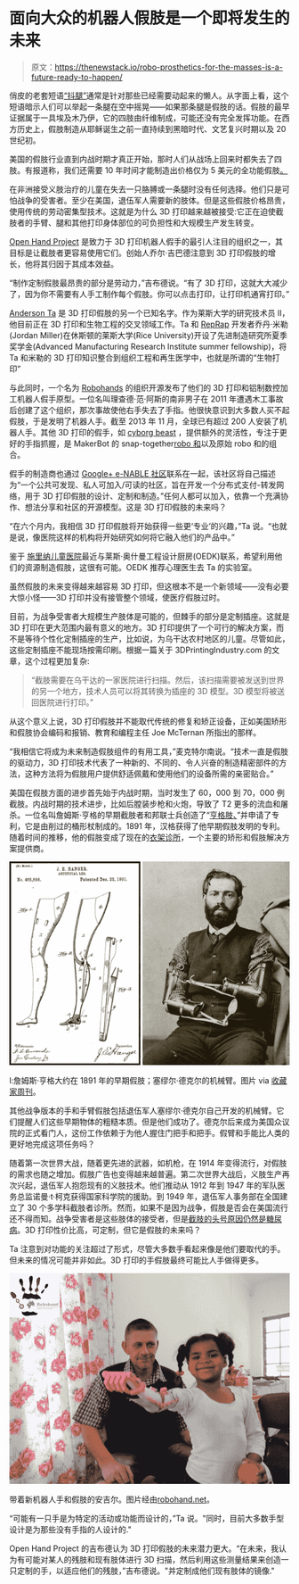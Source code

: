 # 面向大众的机器人假肢是一个即将发生的未来

> 原文：<https://thenewstack.io/robo-prosthetics-for-the-masses-is-a-future-ready-to-happen/>

俏皮的老套短语[“抖腿”](https://myfavoritecliche.blogspot.com/2009_01_01_archive.html)通常是针对那些已经需要动起来的懒人。从字面上看，这个短语暗示人们可以举起一条腿在空中摇晃——如果那条腿是假肢的话。假肢的最早证据属于一具埃及木乃伊，它的四肢由纤维制成，可能还没有完全发挥功能。在西方历史上，假肢制造从耶稣诞生之前一直持续到黑暗时代、文艺复兴时期以及 20 世纪初。

美国的假肢行业直到内战时期才真正开始，那时人们从战场上回来时都失去了四肢。有报道称，我们还需要 10 年时间才能制造出价格仅为 5 美元的全功能假肢[。](http://www.npr.org/2014/03/13/289836980/with-3-d-printing-affordable-prosthetics-are-in-reach)

在非洲接受义肢治疗的儿童在失去一只胳膊或一条腿时没有任何选择。他们只是可怕战争的受害者。至少在美国，退伍军人需要新的肢体。但是这些假肢价格昂贵，使用传统的劳动密集型技术。这就是为什么 3D 打印越来越被接受:它正在迫使截肢者的手臂、腿和其他打印身体部位的可负担性和大规模生产发生转变。

[Open Hand Project](http://www.openhandproject.org/about.php) 是致力于 3D 打印机器人假手的最引人注目的组织之一，其目标是让截肢者更容易使用它们。创始人乔尔·吉巴德注意到 3D 打印假肢的增长，他将其归因于其成本效益。

“制作定制假肢最昂贵的部分是劳动力，”吉布德说。“有了 3D 打印，这就大大减少了，因为你不需要有人手工制作每个假肢。你可以点击打印，让打印机通宵打印。”

[Anderson Ta](https://plus.google.com/+AndersonTa/posts) 是 3D 打印假肢的另一个已知名字。作为莱斯大学的研究技术员 II，他目前正在 3D 打印和生物工程的交叉领域工作。Ta 和 [RepRap](http://reprap.org/) 开发者乔丹·米勒(Jordan Miller)在休斯顿的莱斯大学(Rice University)开设了先进制造研究所夏季奖学金(Advanced Manufacturing Research Institute summer fellowship)，将 Ta 和米勒的 3D 打印知识整合到组织工程和再生医学中，也就是所谓的“生物打印”

与此同时，一个名为 [Robohands](http://www.thingiverse.com/robohand/designs) 的组织开源发布了他们的 3D 打印和铝制数控加工机器人假手原型。一位名叫理查德·范·阿斯的南非男子在 2011 年遭遇木工事故后创建了这个组织，那次事故使他右手失去了手指。他很快意识到大多数人买不起假肢，于是发明了机器人手。截至 2013 年 11 月，全球已有超过 200 人安装了机器人手。其他 3D 打印的假手，如 [cyborg beast](http://www.thingiverse.com/thing:261462) ，提供额外的灵活性，专注于更好的手指抓握，是 MakerBot 的 snap-together[robo 和](http://www.thingiverse.com/thing:92937)以及原始 robo 和的组合。

假手的制造商也通过 [Google+ e-NABLE 社区](https://plus.google.com/communities/102497715636887179986)联系在一起，该社区将自己描述为“一个公共可发现、私人可加入/可读的社区，旨在开发一个分布式支付-转发网络，用于 3D 打印假肢的设计、定制和制造。”任何人都可以加入，依靠一个充满协作、想法分享和社区的开源模型。这是 3D 打印假肢的未来吗？

“在六个月内，我相信 3D 打印假肢将开始获得一些更‘专业’的兴趣，”Ta 说。“也就是说，像医院这样的机构将开始研究如何将它融入他们的产品中。”

鉴于 [施里纳儿童医院](http://www.shrinershospitalsforchildren.org/)最近与莱斯·奥什曼工程设计厨房(OEDK)联系，希望利用他们的资源制造假肢，这很有可能。OEDK 推荐心理医生去 Ta 的实验室。

虽然假肢的未来变得越来越容易 3D 打印，但这根本不是一个新领域——没有必要大惊小怪——3D 打印并没有接管整个领域，使医疗假肢过时。

目前，为战争受害者大规模生产肢体是可能的，但棘手的部分是定制插座。这就是 3D 打印在更大范围内最有意义的地方。3D 打印提供了一个可行的解决方案，而不是等待个性化定制插座的生产，比如说，为乌干达农村地区的儿童。尽管如此，这些定制插座不能现场按需印刷。根据一篇关于 3DPrintingIndustry.com 的文章，这个过程更加复杂:

> “截肢需要在乌干达的一家医院进行扫描。然后，该扫描需要被发送到世界的另一个地方，技术人员可以将其转换为插座的 3D 模型。3D 模型将被送回医院进行打印。”

从这个意义上说，3D 打印假肢并不能取代传统的修复和矫正设备，正如美国矫形和假肢协会编码和报销、教育和编程主任 Joe McTernan 所指出的那样。

“我相信它将成为未来制造假肢组件的有用工具，”麦克特尔南说。“技术一直是假肢的驱动力，3D 打印技术代表了一种新的、不同的、令人兴奋的制造精密部件的方法，这种方法将为假肢用户提供舒适佩戴和使用他们的设备所需的亲密贴合。”

美国在假肢方面的进步首先始于内战时期，当时发生了 60，000 到 70，000 例截肢。内战时期的技术进步，比如后膛装步枪和火炮，导致了 T2 更多的流血和屠杀。一位名叫詹姆斯·亨格的早期截肢者和邦联士兵创造了“[亨格肢、](http://www.hanger150.com/hanger-history/the-j-e-hanger-story/)”并申请了专利，它是由削过的桶形杖制成的。1891 年，汉格获得了他早期假肢发明的专利。随着时间的推移，他的假肢变成了现在的[衣架诊所](http://www.hangerclinic.com/locations/Pages/default.aspx)，一个主要的矫形和假肢解决方案提供商。

[![L: James Hanger's early prosthetics circa 1891; R: Samuel Decker's mechanical arms. Image via Collectors Weekly.](img/5e54d171a221807945adc80e29692e3c.png)](https://thenewstack.io/wp-content/uploads/2014/05/hange-decker.jpg)

l:詹姆斯·亨格大约在 1891 年的早期假肢；塞缪尔·德克尔的机械臂。图片 via [收藏家周刊](http://www.collectorsweekly.com/articles/war-and-prosthetics/)。

其他战争版本的手和手臂假肢包括退伍军人塞缪尔·德克尔自己开发的机械臂。它们提醒人们这些早期物体的粗糙本质。但是他们成功了。德克尔后来成为美国众议院的正式看门人，这份工作依赖于为他人握住门把手和把手。假臂和手能比人类的更好地完成这项任务吗？

随着第一次世界大战，随着更先进的武器，如机枪，在 1914 年变得流行，对假肢的需求也随之增加。假肢广告也变得越来越普遍。第二次世界大战后，义肢生产再次兴起，退伍军人抱怨现有的义肢技术。他们推动从 1912 年到 1947 年的军队医务总监诺曼·t·柯克获得国家科学院的援助。到 1949 年，退伍军人事务部在全国建立了 30 个多学科截肢者诊所。然而，如果不是因为战争，假肢是否会在美国流行还不得而知。战争受害者是这些肢体的接受者，但是[截肢的头号原因仍然是糖尿病](http://www.diabetes.co.uk/diabetes-and-amputation.html)。3D 打印性价比高，可定制，但它是假肢的未来吗？

Ta 注意到对功能的关注超过了形式，尽管大多数手看起来像是他们要取代的手。但未来的情况可能并非如此。3D 打印的手假肢最终可能比人手做得更多。

[![Angel with her new Robohand prosthetic. Image via robohand.net.](img/dfa7d33cfa93f624189ee3af26c33270.png)](https://thenewstack.io/wp-content/uploads/2014/05/DSC02306-copy.jpg)

带着新机器人手和假肢的安吉尔。图片经由[robohand.net](http://www.robohand.net/press-package/)。

“可能有一只手是为特定的活动或功能而设计的，”Ta 说。"同时，目前大多数手型设计是为那些没有手指的人设计的."

Open Hand Project 的吉布德认为 3D 打印假肢的未来潜力更大。“在未来，我认为有可能对某人的残肢和现有肢体进行 3D 扫描，然后利用这些测量结果来创造一只定制的手，以适应他们的残肢，”吉布德说。"并定制成他们现有肢体的镜像."

<svg xmlns:xlink="http://www.w3.org/1999/xlink" viewBox="0 0 68 31" version="1.1"><title>Group</title> <desc>Created with Sketch.</desc></svg>
